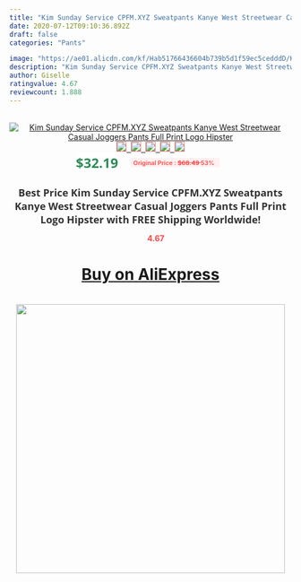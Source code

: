 ```yaml
---
title: "Kim Sunday Service CPFM.XYZ Sweatpants Kanye West Streetwear Casual Joggers Pants Full Print Logo Hipster"
date: 2020-07-12T09:10:36.892Z
draft: false
categories: "Pants"

image: "https://ae01.alicdn.com/kf/Hab51766436604b739b5d1f59ec5cedddD/Kim-Sunday-Service-CPFM-XYZ-Sweatpants-Kanye-West-Streetwear-Casual-Joggers-Pants-Full-Print-Logo-Hipster.jpg"
description: "Kim Sunday Service CPFM.XYZ Sweatpants Kanye West Streetwear Casual Joggers Pants Full Print Logo Hipster"
author: Giselle
ratingvalue: 4.67
reviewcount: 1.888
---
```

<br>
<div style="text-align: center;">
<a href="https://s.click.aliexpress.com/e/_98x3MZ" target="_blank" rel="nofollow noopener noreferrer"><img alt="Kim Sunday Service CPFM.XYZ Sweatpants Kanye West Streetwear Casual Joggers Pants Full Print Logo Hipster" class="magnifier-image" src="https://ae01.alicdn.com/kf/Hab51766436604b739b5d1f59ec5cedddD/Kim-Sunday-Service-CPFM-XYZ-Sweatpants-Kanye-West-Streetwear-Casual-Joggers-Pants-Full-Print-Logo-Hipster.jpg_640x640.jpg">
<br>
<img style="border:1px solid salmon" src="https://ae01.alicdn.com/kf/Hab51766436604b739b5d1f59ec5cedddD/Kim-Sunday-Service-CPFM-XYZ-Sweatpants-Kanye-West-Streetwear-Casual-Joggers-Pants-Full-Print-Logo-Hipster.jpg_120x120.jpg">&nbsp;&nbsp;<img style="border:1px solid salmon" src="https://ae01.alicdn.com/kf/H73ab3258c71e49d082bb642647602c84E/Kim-Sunday-Service-CPFM-XYZ-Sweatpants-Kanye-West-Streetwear-Casual-Joggers-Pants-Full-Print-Logo-Hipster.jpg_120x120.jpg">&nbsp;&nbsp;<img style="border:1px solid salmon" src="https://ae01.alicdn.com/kf/H59a27404a2bc4e81b3829f5b1b9dc82aF/Kim-Sunday-Service-CPFM-XYZ-Sweatpants-Kanye-West-Streetwear-Casual-Joggers-Pants-Full-Print-Logo-Hipster.jpg_120x120.jpg">&nbsp;&nbsp;<img style="border:1px solid salmon" src="https://ae01.alicdn.com/kf/Hd5a06d1f4a92414a915c90f9b1ccdab6X/Kim-Sunday-Service-CPFM-XYZ-Sweatpants-Kanye-West-Streetwear-Casual-Joggers-Pants-Full-Print-Logo-Hipster.jpg_120x120.jpg">&nbsp;&nbsp;<img style="border:1px solid salmon" src="https://ae01.alicdn.com/kf/H8ab37b8a60a8461dad8dc17bd8d78fcad/Kim-Sunday-Service-CPFM-XYZ-Sweatpants-Kanye-West-Streetwear-Casual-Joggers-Pants-Full-Print-Logo-Hipster.jpg_120x120.jpg"></a></div><br0>
<div style="text-align: center;"><span style="background-color: white; border: 0px; box-sizing: border-box; color: seagreen; display: inline-block; font-family: &quot;open sans&quot; , &quot;arial&quot; , &quot;helvetica&quot; , sans-serif , &quot;heiti&quot;; font-size: 24px; font-stretch: inherit; font-weight: 700; line-height: inherit; margin: 0px 10px 0px 0px; padding: 0px; vertical-align: middle;">$32.19 </span>
<span style="background: rgb(255 , 241 , 241); border-radius: 3px; border: 0px; box-sizing: border-box; color: #ff4747; display: inline-block; font-family: inherit; font-size: 12px; font-stretch: inherit; font-style: inherit; font-variant: inherit; font-weight: 600; line-height: inherit; margin: 0px; padding: 2px 5px; transform: scale(0.9); vertical-align: middle;">Original Price : <b style="text-decoration: line-through;">$68.49 </b> 53%&nbsp;&nbsp;</span></div>
<h1 style="color: #333333; display: inline-block; font-family: &quot;open sans&quot; , &quot;arial&quot; , &quot;helvetica&quot; , sans-serif , &quot;heiti&quot;; font-size: 18px; font-stretch: inherit; font-weight: 700; text-align: center;">Best Price Kim Sunday Service CPFM.XYZ Sweatpants Kanye West Streetwear Casual Joggers Pants Full Print Logo Hipster with FREE Shipping Worldwide!</h1>
<div style="color: #ff4747; text-align: center;">
<img src="https://4.bp.blogspot.com/-M0ZcTcb-5uY/XleCXlxnR4I/AAAAAAAAAEc/OrjgMkXV1oMQFaCRZj5HQwOCBcu3w1FegCPcBGAYYCw/s1600/star.png" style="height: 15px;">&nbsp;<b>4.67</b></div>
<div class="button_cont" align="center"><a class="buynow_a" href="https://s.click.aliexpress.com/e/_98x3MZ" target="_blank" rel="nofollow noopener noreferrer"><H1>Buy on AliExpress</H1></a></div><br>
<div class="separator" style="clear: both; text-align: center;">
<img src="https://lh3.googleusercontent.com/-pTy5HemUv9M/XlePHvY0dAI/AAAAAAAAAE4/0nX5iRUoIWY8eMW9Dpxeirr157OZliDIgCLcBGAsYHQ/s1600/badge.gif" width="480">
</div>
